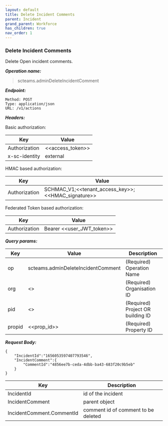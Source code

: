 ```yaml
---
layout: default
title: Delete Incident Comments
parent: Incident
grand_parent: Workforce
has_children: true
nav_order: 1
---
```


### Delete Incident Comments

Delete Open incident comments.

***Operation name:***

> scteams.adminDeleteIncidentComment

***Endpoint:***

```
Method: POST
Type: application/json
URL: /v1/actions
```

***Headers:***

Basic authorization:

|Key|Value|
|---|---|
|Authorization|<<access_token>>|
|x-sc-identity|external|

HMAC based authorization:

|Key|Value|
|---|---|
|Authorization|SCHMAC_V1;<<tenant_access_key>>;<<HMAC_signature>>|

Federated Token based authorization:

|Key|Value|
|---|---|
|Authorization|Bearer <<user_JWT_token>>|

***Query params:***

| Key | Value | Description |
| --- | ------|-------------|
| op | scteams.adminDeleteIncidentComment | (Required) Operation Name |
| org | <<org>> | (Required) Organisation ID |
| pid | <<pid>> | (Required) Project OR building ID |
| propid | <<prop_id>> | (Required) Property ID |


***Request Body:***

```
{
    "IncidentId":"1656053597407793546",
    "IncidentComment":{
        "CommentId":"4856ee7b-ceda-4dbb-ba43-683f20c9b5eb"
    }
}
```

| Key | Description |
| --- |-------------|
|IncidentId|id of the incident|
|IncidentComment| parent object|
|IncidentComment.CommentId|comment id of comment to be deleted|